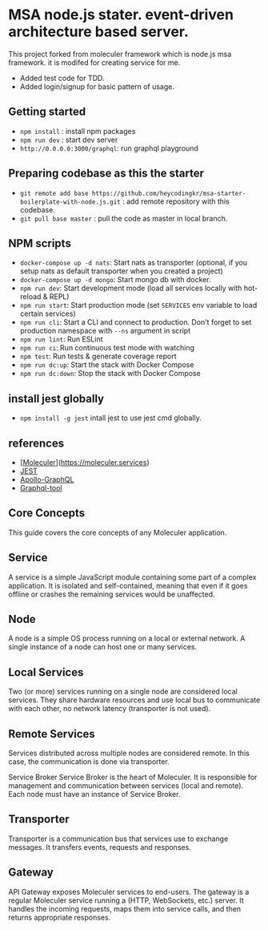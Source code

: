 # MSA node.js stater. event-driven architecture based server.

This project forked from moleculer framework which is node.js msa framework. it is modifed for creating service for me.

- Added test code for TDD. 
- Added login/signup for basic pattern of usage.

## Getting started

-   `npm install` : install npm packages
-   `npm run dev` : start dev server
-   `http://0.0.0.0:3000/graphql`: run graphql playground

## Preparing codebase as this the starter

-   `git remote add base https://github.com/heycodingkr/msa-starter-boilerplate-with-node.js.git` : add remote repository with this codebase.
-   `git pull base master` : pull the code as master in local branch.

## NPM scripts

-   `docker-compose up -d nats`: Start nats as transporter (optional, if you setup nats as default transporter when you created a project)
-   `docker-compose up -d mongo`: Start mongo db with docker.
-   `npm run dev`: Start development mode (load all services locally with hot-reload & REPL)
-   `npm run start`: Start production mode (set `SERVICES` env variable to load certain services)
-   `npm run cli`: Start a CLI and connect to production. Don't forget to set production namespace with `--ns` argument in script
-   `npm run lint`: Run ESLint
-   `npm run ci`: Run continuous test mode with watching
-   `npm test`: Run tests & generate coverage report
-   `npm run dc:up`: Start the stack with Docker Compose
-   `npm run dc:down`: Stop the stack with Docker Compose

## install jest globally

-   `npm install -g jest` intall jest to use jest cmd globally.

## references

-   [[Moleculer](https://badgen.net/badge/Powered%20by/Moleculer/0e83cd)](https://moleculer.services)
-   [JEST](https://jestjs.io/)
-   [Apollo-GraphQL](https://github.com/moleculerjs/moleculer-apollo-server)
-   [Graphql-tool](https://github.com/apollographql/graphql-tools)

## Core Concepts
This guide covers the core concepts of any Moleculer application.

## Service
A service is a simple JavaScript module containing some part of a complex application. It is isolated and self-contained, meaning that even if it goes offline or crashes the remaining services would be unaffected.

## Node
A node is a simple OS process running on a local or external network. A single instance of a node can host one or many services.

## Local Services
Two (or more) services running on a single node are considered local services. They share hardware resources and use local bus to communicate with each other, no network latency (transporter is not used).

## Remote Services
Services distributed across multiple nodes are considered remote. In this case, the communication is done via transporter.

Service Broker
Service Broker is the heart of Moleculer. It is responsible for management and communication between services (local and remote). Each node must have an instance of Service Broker.

## Transporter
Transporter is a communication bus that services use to exchange messages. It transfers events, requests and responses.

## Gateway
API Gateway exposes Moleculer services to end-users. The gateway is a regular Moleculer service running a (HTTP, WebSockets, etc.) server. It handles the incoming requests, maps them into service calls, and then returns appropriate responses.

